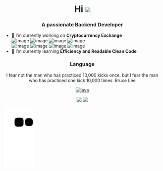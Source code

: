 <h1 align="center">Hi <img height="40" src="https://emoji.gg/assets/emoji/7333-parrotdance.gif"></h1>
<h3 align="center">A passionate Backend Developer</h3>

- 🔭 I’m currently working on **Cryptocurrency Exchange**  
![image](https://user-images.githubusercontent.com/72185011/158069892-6e934f84-7b65-460e-95ce-10a303c3478d.png)
![image](https://user-images.githubusercontent.com/72185011/158069930-5efbbe70-26b2-49e9-a840-3a44d0251f85.png)
![image](https://user-images.githubusercontent.com/72185011/158069979-bde3d982-7875-412e-90d2-1026811aecc4.png)
![image](https://user-images.githubusercontent.com/72185011/158070003-0a3f3f4f-97d6-4563-a7e3-ebe0663b63c0.png)  
![image](https://user-images.githubusercontent.com/72185011/158070053-6328b44e-ba4b-43fd-ad9b-5e91fcebec73.png)
![image](https://user-images.githubusercontent.com/72185011/158070084-fd5c4ca5-065e-4929-8c7b-5fbb7593e12b.png)
![image](https://user-images.githubusercontent.com/72185011/158070138-0035cf70-d82c-4739-9481-7cbd785178d5.png)
![image](https://user-images.githubusercontent.com/72185011/158070195-62d67ec2-b106-443c-a1f3-4159c6943b75.png)
- 🌱 I’m currently learning **Efficiency and Readable Clean Code**

<h3 align="center">Language</h3>
<p align="center">I fear not the man who has practiced 10,000 kicks once, but I fear the man who has practiced one kick 10,000 times. Bruce Lee</p>
<p align="center"> 
  <a href="https://www.w3.org/html/" target="_blank"> 
    <img src="https://user-images.githubusercontent.com/72185011/158189389-6d6cf2e9-f001-4f40-9d3c-54af4fc811bc.png" alt="java" width="40" height="40"/> 
  </a>
</p>

<p align= "center">
  <img height= "150" src="https://github-readme-stats.vercel.app/api?username=JayFreemandev&theme=react&show_icons=true&include_all_commits=true" />
  <img height= "150" src="https://github-readme-stats.vercel.app/api/top-langs/?username=JayFreemandev&theme=react&layout=compact" />
</p>

![snake svg](https://github.com/JayFreemandev/JayFreemandev/blob/output/github-contribution-grid-snake.svg)
